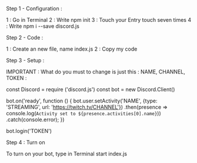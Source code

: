 Step 1 - Configuration : 

1 : Go in Terminal 
2 : Write npm init
3 : Touch your Entry touch seven times
4 : Write npm i --save discord.js

Step 2 - Code : 

1 : Create an new file, name index.js
2 : Copy my code

Step 3 - Setup : 

IMPORTANT : What do you must to change is just this : NAME, CHANNEL, TOKEN : 
 
const Discord = require ('discord.js')
const bot = new Discord.Client()

bot.on('ready', function () {
    bot.user.setActivity('NAME', {type: 'STREAMING', url: 'https://twitch.tv/CHANNEL'})
    .then(presence => console.log(`Activity set to ${presence.activities[0].name}`))
    .catch(console.error);
})

bot.login('TOKEN')

Step 4 : Turn on 

To turn on your bot, type in Terminal start index.js
